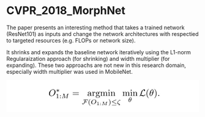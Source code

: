 # CVPR_2018_MorphNet

The paper presents an interesting method that takes a trained network (ResNet101) as inputs and change the network architectures
with respectied to targeted resources (e.g. FLOPs or network size). 

It shrinks and expands the baseline network iteratively using the L1-norm Regularaization approach (for shrinking) and 
width multiplier (for expanding). These two approachs are not new in this research domain, especially width multiplier was used in
MobileNet. 

![](./fig1.JPG)
